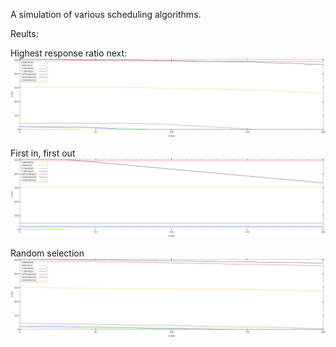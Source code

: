 A simulation of various scheduling algorithms.

Reults:

Highest response ratio next:
![](https://github.com/piotrklibert/sched-sim/raw/master/priv/hrrn.png)

First in, first out
![](https://github.com/piotrklibert/sched-sim/raw/master/priv/fifo.png)

Random selection
![](https://github.com/piotrklibert/sched-sim/raw/master/priv/rand.png)

